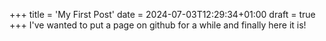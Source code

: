 +++
title = 'My First Post'
date = 2024-07-03T12:29:34+01:00
draft = true
+++
I've wanted to put a page on github for a while and finally here it is!
